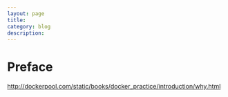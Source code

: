 ```yaml
---
layout: page
title:	
category: blog
description: 
---
```

# Preface

http://dockerpool.com/static/books/docker_practice/introduction/why.html
